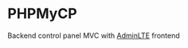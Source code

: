 # PHPMyCP
Backend control panel MVC with [AdminLTE](https://adminlte.io/themes/AdminLTE/index2.html) frontend
